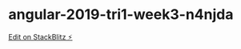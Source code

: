 # angular-2019-tri1-week3-n4njda

[Edit on StackBlitz ⚡️](https://stackblitz.com/edit/angular-2019-tri1-week3-n4njda)